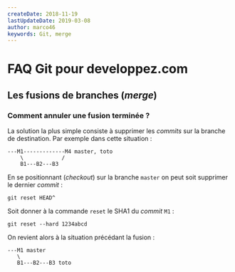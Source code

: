 ```yaml
---
createDate: 2018-11-19
lastUpdateDate: 2019-03-08
author: marco46
keywords: Git, merge
---
```


# FAQ Git pour developpez.com

## Les fusions de branches (*merge*)

### Comment annuler une fusion terminée ?

La solution la plus simple consiste à supprimer les *commits* sur la branche de destination. Par exemple dans cette situation :

```text
---M1-------------M4 master, toto
    \            /
    B1---B2---B3
```

En se positionnant (*checkout*) sur la branche `master` on peut soit supprimer le dernier *commit* :

```text
git reset HEAD^
```

Soit donner à la commande `reset` le SHA1 du *commit* `M1` :

```text
git reset --hard 1234abcd
```

On revient alors à la situation précédant la fusion :

```text
---M1 master
   \
   B1---B2---B3 toto
```
